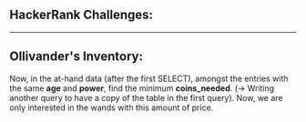 <h2>HackerRank Challenges:</h2>

<hr>

## Ollivander's Inventory:

Now, in the at-hand data (after the first SELECT), amongst the entries with the same **age** and **power**, find the minimum **coins_needed**. (-> Writing another query to have a copy of the table in the first query). Now, we are only interested in the wands with this amount of price.

